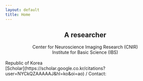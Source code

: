 ```yaml
---
layout: default
title: Home
---
```


## <center> A researcher <br>
<center> 
  Center for Neuroscience Imaging Research (CNIR) <br>
  Institute for Basic Science (IBS)</center> <br>
  Republic of Korea <br>
  [Scholar](https://scholar.google.co.kr/citations?user=NYCkQZAAAAAJ&hl=ko&oi=ao) / Contact: <ss.sangkyu.son@gmail.com> <br>
</center>


